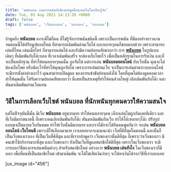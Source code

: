 ```yaml
---
title: 'พนันบอล เกมการพนันที่เพียงแค่พูดชื่อทุกคนในโลกก็คงรู้จัก'
date: Tue, 03 Aug 2021 14:13:20 +0000
draft: false
tags: ['พนันบอล', 'เว็บแทงบอล', 'แทงบอล', 'แทงบอล']
---
```


ถ้าพูดถึง **พนันบอล** คงจะมีไม่กี่คน ที่ไม่รู้จักการพนันชนิดนี้ เพราะเป็นการพนัน ที่มีมาอย่างยาวนาน จนตอนนี้ได้ปรับนูปแบบใหม่ ที่สามารถเดิมพันผ่านเว็บได้ และหลายๆคนก็ชอบมากด้วย เพราะสามารถเล่นที่ไหน เล่นเมื่อไหร่ ก็สามารถเล่นได้ และยังมีความปลอดภัยมากกว่า การ [**พนันบอล**](/archives/) ในรูปแบบเดิมๆ ที่เดิมพันกับโต๊ะบอล ที่เวลาเดิมพันเสร็จ จะต้องเก็บโพยไว้ เพื่อเป็นหลักฐานในการรับเงิน และก็จะเป็นหลักฐาน ที่ทำให้คนหลายๆคนนั้น ถูกจับได้ แต่การเล่น **พนันบอลออนไลน์** กับเว็บนั้น คุณจะไม่ต้องเก็บโพย หรือมีอะไรที่ทำให้คุณถูกจับได่ เพราะการเล่นผ่านเว็บ จะเป็นการเล่นผ่านระบบออนไลน์ จะมีการตั้งค่าต่างเอาไว้ คุณสามารถเปิดดูผล ของการแข่งขันย้อนหลังได้ โดยที่คุณไม่ต้องดูตลอดเวลา ทำให้คุณนั้น ได้รับความปลอดภัยมากกว่า นี่เลยเป็นสาเหตุที่ทำให้คนส่วนใหญ่ เลิกเดิมพันกับโต๊ะ และหันมาเดิมพันผ่านเว็บแทน

**วิธีในการเลือกเว็บไซต์ พนันบอล ที่นักพนันทุกคนควรให้ความสนใจ**
----------------------------------------------------------------

แต่ในปัจจุบันนี้นั้น มีเว็บ **พนันบอล** อยู่มากมาย ทำให้คนหลายๆคน เลือกเล่นไม่ถูกกันเลยทีเดียว และที่เว็บมีมากขนาดนี้ ก็เพราะคนเลิกเดิมพันกับโต๊ะ หันมาเดิมพันกับเว็บ ทำให้โต๊ะหลายๆโต๊ะ ปรับรูปแบบมาเป็นแบบเว็บกันหมด ทำให้เว็บนั้นมีมากมาย และเราก็มักจะได้ยินคนพูดกันว่า จะเล่น **พนันบอลออนไลน์ เว็บไหนดี** เพราะมีให้เลือกมามาย เราเลยอยากจะมาแนะนำ เว็บที่ดีที่สุดในตอนนี้ และนั้นก็เป็นเว็บของเราเอง ที่เป็นเว็บที่ดีที่สุด และที่เรากล้าพูดว่า เว็บของเรานั้นดีที่สุด ก็เพราะว่าเว็บของเรา มีคนเข้าใช้บริการมากที่สุด และเว็บของเรา ยังเป็นเว็บที่ดูแลสมาชิกได้ดีที่สุด เพราะในเว็บของเรา จะมีการบอกวิธีของการเล่นพนันต่างๆ สำหรับสมาชิกใหม่ อย่างการ **พนันบอล เล่นยังไง** ในเว็บของเราก็มีบอก เพื่อที่คนที่เป็นสมาชิกใหม่ เข้ามาเดิมพัน จะได้ไม่เสียเงินง่ายๆ จะได้หาเงินได้จากวิธีที่เราบอกเลย

\[ux\_image id="456"\]